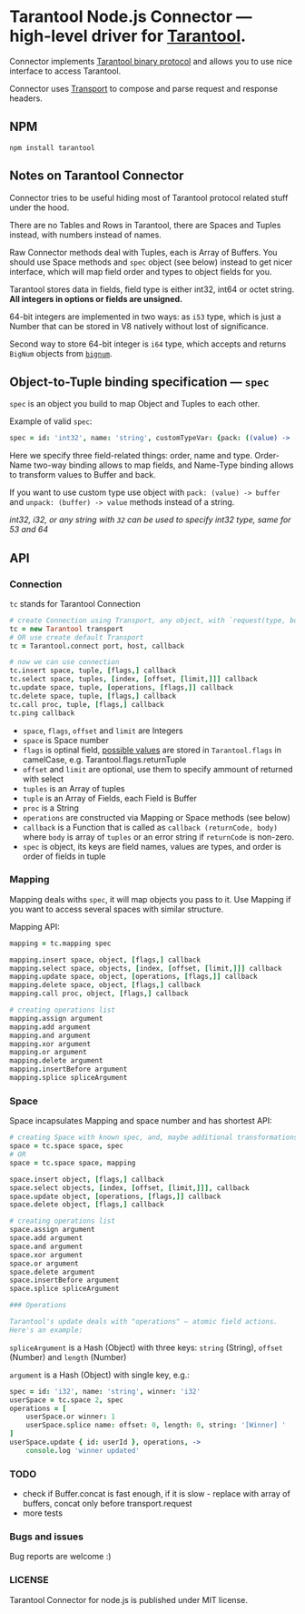 # Tarantool Node.js Connector — high-level driver for [Tarantool](http://tarantool.org).

Connector implements [Tarantool binary protocol](https://github.com/mailru/tarantool/blob/master/doc/box-protocol.txt) and allows you to use nice interface to access Tarantool.

Connector uses [Transport](https://github.com/devgru/node-tarantool-transport) to compose and parse request and response headers.

## NPM

```shell
npm install tarantool
```

## Notes on Tarantool Connector

Connector tries to be useful hiding most of Tarantool protocol related stuff under the hood.

There are no Tables and Rows in Tarantool, there are Spaces and Tuples instead, with numbers instead of names.

Raw Connector methods deal with Tuples, each is Array of Buffers. You should use Space methods and `spec` object (see below) instead to get nicer interface, which will map field order and types to object fields for you.

Tarantool stores data in fields, field type is either int32, int64 or octet string. **All integers in options or fields are unsigned.**

64-bit integers are implemented in two ways: as `i53` type, which is just a Number that can be stored in V8 natively without lost of significance.

Second way to store 64-bit integer is `i64` type, which accepts and returns `BigNum` objects from [`bignum`](https://github.com/justmoon/node-bignum).

## Object-to-Tuple binding specification — `spec`

`spec` is an object you build to map Object and Tuples to each other.

Example of valid `spec`:
```coffee
spec = id: 'int32', name: 'string', customTypeVar: {pack: ((value) -> ...), unpack: ((buffer) -> ...}
```

Here we specify three field-related things: order, name and type. Order-Name two-way binding allows to map fields, and Name-Type binding allows to transform values to Buffer and back.

If you want to use custom type use object with `pack: (value) -> buffer` and `unpack: (buffer) -> value` methods instead of a string.

*int32, i32, or any string with `32` can be used to specify int32 type, same for 53 and 64*

## API

### Connection

`tc` stands for Tarantool Connection

```coffee
# create Connection using Transport, any object, with `request(type, body, callback)`
tc = new Tarantool transport
# OR use create default Transport
tc = Tarantool.connect port, host, callback

# now we can use connection
tc.insert space, tuple, [flags,] callback
tc.select space, tuples, [index, [offset, [limit,]]] callback
tc.update space, tuple, [operations, [flags,]] callback
tc.delete space, tuple, [flags,] callback
tc.call proc, tuple, [flags,] callback
tc.ping callback

```

- `space`, `flags`, `offset` and `limit` are Integers
- `space` is Space number
- `flags` is optinal field, [possible values](https://github.com/mailru/tarantool/blob/master/doc/box-protocol.txt#L231) are stored in `Tarantool.flags` in camelCase, e.g. Tarantool.flags.returnTuple
- `offset` and `limit` are optional, use them to specify ammount of returned with select
- `tuples` is an Array of tuples
- `tuple` is an Array of Fields, each Field is Buffer
- `proc` is a String
- `operations` are constructed via Mapping or Space methods (see below)
- `callback` is a Function that is called as `callback (returnCode, body)` where `body` is array of `tuples` or an error string if `returnCode` is non-zero.
- `spec` is object, its keys are field names, values are types, and order is order of fields in tuple

### Mapping

Mapping deals withs `spec`, it will map objects you pass to it.
Use Mapping if you want to access several spaces with similar structure.

Mapping API:
```coffee
mapping = tc.mapping spec

mapping.insert space, object, [flags,] callback
mapping.select space, objects, [index, [offset, [limit,]]] callback
mapping.update space, object, [operations, [flags,]] callback
mapping.delete space, object, [flags,] callback
mapping.call proc, object, [flags,] callback

# creating operations list
mapping.assign argument
mapping.add argument
mapping.and argument
mapping.xor argument
mapping.or argument
mapping.delete argument
mapping.insertBefore argument
mapping.splice spliceArgument
```

### Space

Space incapsulates Mapping and space number and has shortest API:

```coffee
# creating Space with known spec, and, maybe additional transformations
space = tc.space space, spec
# OR
space = tc.space space, mapping

space.insert object, [flags,] callback
space.select objects, [index, [offset, [limit,]]], callback
space.update object, [operations, [flags,]] callback
space.delete object, [flags,] callback

# creating operations list
space.assign argument
space.add argument
space.and argument
space.xor argument
space.or argument
space.delete argument
space.insertBefore argument
space.splice spliceArgument

### Operations

Tarantool's update deals with "operations" — atomic field actions.
Here's an example:

```

`spliceArgument` is a Hash (Object) with three keys: `string` (String), `offset` (Number) and `length` (Number)

`argument` is a Hash (Object) with single key, e.g.:

```coffee
spec = id: 'i32', name: 'string', winner: 'i32'
userSpace = tc.space 2, spec
operations = [
    userSpace.or winner: 1
    userSpace.splice name: offset: 0, length: 0, string: '[Winner] '
]
userSpace.update { id: userId }, operations, ->
    console.log 'winner updated'
```

### TODO
- check if Buffer.concat is fast enough, if it is slow - replace with array of buffers, concat only before transport.request
- more tests

### Bugs and issues
Bug reports are welcome :)

### LICENSE
Tarantool Connector for node.js is published under MIT license.
